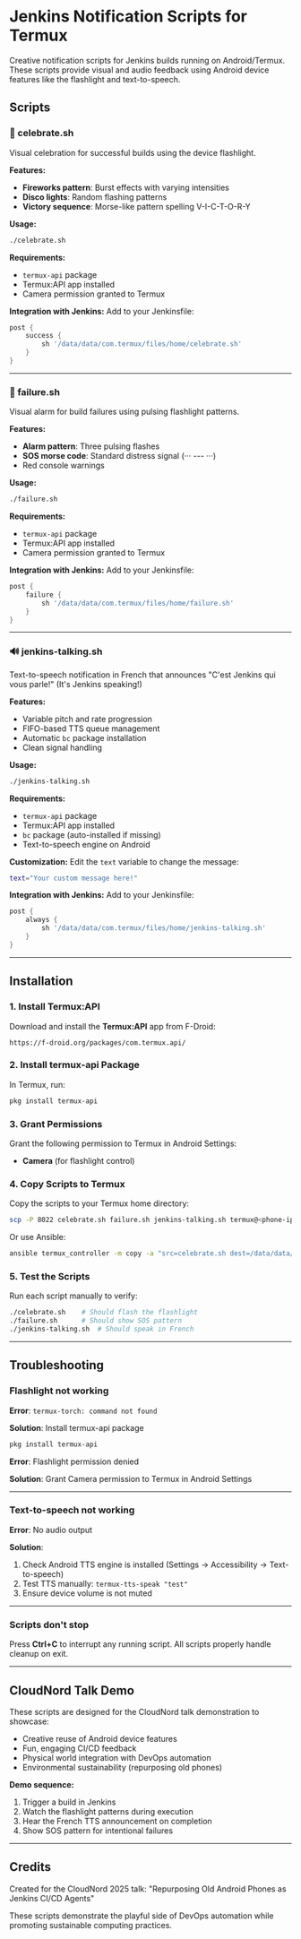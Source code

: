 # Jenkins Notification Scripts for Termux

Creative notification scripts for Jenkins builds running on Android/Termux. These scripts provide visual and audio feedback using Android device features like the flashlight and text-to-speech.

## Scripts

### 🎉 celebrate.sh

Visual celebration for successful builds using the device flashlight.

**Features:**
- **Fireworks pattern**: Burst effects with varying intensities
- **Disco lights**: Random flashing patterns
- **Victory sequence**: Morse-like pattern spelling V-I-C-T-O-R-Y

**Usage:**
```bash
./celebrate.sh
```

**Requirements:**
- `termux-api` package
- Termux:API app installed
- Camera permission granted to Termux

**Integration with Jenkins:**
Add to your Jenkinsfile:
```groovy
post {
    success {
        sh '/data/data/com.termux/files/home/celebrate.sh'
    }
}
```

---

### 🚨 failure.sh

Visual alarm for build failures using pulsing flashlight patterns.

**Features:**
- **Alarm pattern**: Three pulsing flashes
- **SOS morse code**: Standard distress signal (··· --- ···)
- Red console warnings

**Usage:**
```bash
./failure.sh
```

**Requirements:**
- `termux-api` package
- Termux:API app installed
- Camera permission granted to Termux

**Integration with Jenkins:**
Add to your Jenkinsfile:
```groovy
post {
    failure {
        sh '/data/data/com.termux/files/home/failure.sh'
    }
}
```

---

### 🔊 jenkins-talking.sh

Text-to-speech notification in French that announces "C'est Jenkins qui vous parle!" (It's Jenkins speaking!)

**Features:**
- Variable pitch and rate progression
- FIFO-based TTS queue management
- Automatic `bc` package installation
- Clean signal handling

**Usage:**
```bash
./jenkins-talking.sh
```

**Requirements:**
- `termux-api` package
- Termux:API app installed
- `bc` package (auto-installed if missing)
- Text-to-speech engine on Android

**Customization:**
Edit the `text` variable to change the message:
```bash
text="Your custom message here!"
```

**Integration with Jenkins:**
Add to your Jenkinsfile:
```groovy
post {
    always {
        sh '/data/data/com.termux/files/home/jenkins-talking.sh'
    }
}
```

---

## Installation

### 1. Install Termux:API

Download and install the **Termux:API** app from F-Droid:
```
https://f-droid.org/packages/com.termux.api/
```

### 2. Install termux-api Package

In Termux, run:
```bash
pkg install termux-api
```

### 3. Grant Permissions

Grant the following permission to Termux in Android Settings:
- **Camera** (for flashlight control)

### 4. Copy Scripts to Termux

Copy the scripts to your Termux home directory:
```bash
scp -P 8022 celebrate.sh failure.sh jenkins-talking.sh termux@<phone-ip>:~/
```

Or use Ansible:
```bash
ansible termux_controller -m copy -a "src=celebrate.sh dest=/data/data/com.termux/files/home/ mode=0755"
```

### 5. Test the Scripts

Run each script manually to verify:
```bash
./celebrate.sh    # Should flash the flashlight
./failure.sh      # Should show SOS pattern
./jenkins-talking.sh  # Should speak in French
```

---

## Troubleshooting

### Flashlight not working

**Error**: `termux-torch: command not found`

**Solution**: Install termux-api package
```bash
pkg install termux-api
```

**Error**: Flashlight permission denied

**Solution**: Grant Camera permission to Termux in Android Settings

---

### Text-to-speech not working

**Error**: No audio output

**Solution**:
1. Check Android TTS engine is installed (Settings → Accessibility → Text-to-speech)
2. Test TTS manually: `termux-tts-speak "test"`
3. Ensure device volume is not muted

---

### Scripts don't stop

Press **Ctrl+C** to interrupt any running script. All scripts properly handle cleanup on exit.

---

## CloudNord Talk Demo

These scripts are designed for the CloudNord talk demonstration to showcase:
- Creative reuse of Android device features
- Fun, engaging CI/CD feedback
- Physical world integration with DevOps automation
- Environmental sustainability (repurposing old phones)

**Demo sequence:**
1. Trigger a build in Jenkins
2. Watch the flashlight patterns during execution
3. Hear the French TTS announcement on completion
4. Show SOS pattern for intentional failures

---

## Credits

Created for the CloudNord 2025 talk: "Repurposing Old Android Phones as Jenkins CI/CD Agents"

These scripts demonstrate the playful side of DevOps automation while promoting sustainable computing practices.
